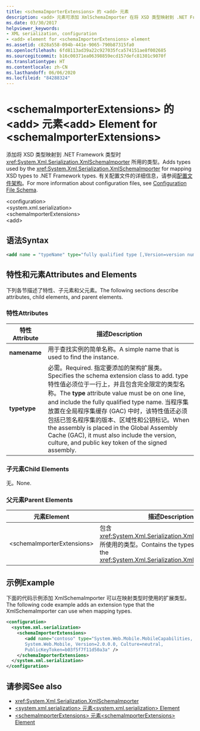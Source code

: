 ```yaml
---
title: <schemaImporterExtensions> 的 <add> 元素
description: <add> 元素可添加 XmlSchemaImporter 在将 XSD 类型映射到 .NET Framework 类型时所用的类型。
ms.date: 03/30/2017
helpviewer_keywords:
- XML serialization, configuration
- <add> element for <schemaImporterExtensions> element
ms.assetid: c828a558-094b-441e-9065-790b87315fa0
ms.openlocfilehash: 6fd8113ad39a22c927035fca574151ae8f002685
ms.sourcegitcommit: b16c00371ea06398859ecd157defc81301c9070f
ms.translationtype: HT
ms.contentlocale: zh-CN
ms.lasthandoff: 06/06/2020
ms.locfileid: "84288324"
---
```

# <a name="add-element-for-schemaimporterextensions"></a><span data-ttu-id="cfaa8-103">\<schemaImporterExtensions> 的 \<add> 元素</span><span class="sxs-lookup"><span data-stu-id="cfaa8-103">\<add> Element for \<schemaImporterExtensions></span></span>
<span data-ttu-id="cfaa8-104">添加将 XSD 类型映射到 .NET Framework 类型时 <xref:System.Xml.Serialization.XmlSchemaImporter> 所用的类型。</span><span class="sxs-lookup"><span data-stu-id="cfaa8-104">Adds types used by the <xref:System.Xml.Serialization.XmlSchemaImporter> for mapping XSD types to .NET Framework types.</span></span> <span data-ttu-id="cfaa8-105">有关配置文件的详细信息，请参阅[配置文件架构](../../framework/configure-apps/file-schema/index.md)。</span><span class="sxs-lookup"><span data-stu-id="cfaa8-105">For more information about configuration files, see [Configuration File Schema](../../framework/configure-apps/file-schema/index.md).</span></span>  
  
 \<configuration>  
\<system.xml.serialization>  
\<schemaImporterExtensions>  
\<add>  
  
## <a name="syntax"></a><span data-ttu-id="cfaa8-106">语法</span><span class="sxs-lookup"><span data-stu-id="cfaa8-106">Syntax</span></span>  
  
```xml  
<add name = "typeName" type="fully qualified type [,Version=version number] [,Culture=culture] [,PublicKeyToken= token]"/>  
```  
  
## <a name="attributes-and-elements"></a><span data-ttu-id="cfaa8-107">特性和元素</span><span class="sxs-lookup"><span data-stu-id="cfaa8-107">Attributes and Elements</span></span>  
 <span data-ttu-id="cfaa8-108">下列各节描述了特性、子元素和父元素。</span><span class="sxs-lookup"><span data-stu-id="cfaa8-108">The following sections describe attributes, child elements, and parent elements.</span></span>  
  
### <a name="attributes"></a><span data-ttu-id="cfaa8-109">特性</span><span class="sxs-lookup"><span data-stu-id="cfaa8-109">Attributes</span></span>  
  
|<span data-ttu-id="cfaa8-110">特性</span><span class="sxs-lookup"><span data-stu-id="cfaa8-110">Attribute</span></span>|<span data-ttu-id="cfaa8-111">描述</span><span class="sxs-lookup"><span data-stu-id="cfaa8-111">Description</span></span>|  
|---------------|-----------------|  
|<span data-ttu-id="cfaa8-112">**name**</span><span class="sxs-lookup"><span data-stu-id="cfaa8-112">**name**</span></span>|<span data-ttu-id="cfaa8-113">用于查找实例的简单名称。</span><span class="sxs-lookup"><span data-stu-id="cfaa8-113">A simple name that is used to find the instance.</span></span>|  
|<span data-ttu-id="cfaa8-114">**type**</span><span class="sxs-lookup"><span data-stu-id="cfaa8-114">**type**</span></span>|<span data-ttu-id="cfaa8-115">必需。</span><span class="sxs-lookup"><span data-stu-id="cfaa8-115">Required.</span></span> <span data-ttu-id="cfaa8-116">指定要添加的架构扩展类。</span><span class="sxs-lookup"><span data-stu-id="cfaa8-116">Specifies the schema  extension class to add.</span></span> <span data-ttu-id="cfaa8-117">type 特性值必须位于一行上，并且包含完全限定的类型名称。</span><span class="sxs-lookup"><span data-stu-id="cfaa8-117">The **type** attribute value must be on one line, and include the fully qualified type name.</span></span> <span data-ttu-id="cfaa8-118">当程序集放置在全局程序集缓存 (GAC) 中时，该特性值还必须包括已签名程序集的版本、区域性和公钥标记。</span><span class="sxs-lookup"><span data-stu-id="cfaa8-118">When the assembly is placed in the Global Assembly Cache (GAC), it must also include the version, culture, and public key token of the signed assembly.</span></span>|  
  
### <a name="child-elements"></a><span data-ttu-id="cfaa8-119">子元素</span><span class="sxs-lookup"><span data-stu-id="cfaa8-119">Child Elements</span></span>  
 <span data-ttu-id="cfaa8-120">无。</span><span class="sxs-lookup"><span data-stu-id="cfaa8-120">None.</span></span>  
  
### <a name="parent-elements"></a><span data-ttu-id="cfaa8-121">父元素</span><span class="sxs-lookup"><span data-stu-id="cfaa8-121">Parent Elements</span></span>  
  
|<span data-ttu-id="cfaa8-122">元素</span><span class="sxs-lookup"><span data-stu-id="cfaa8-122">Element</span></span>|<span data-ttu-id="cfaa8-123">描述</span><span class="sxs-lookup"><span data-stu-id="cfaa8-123">Description</span></span>|  
|-------------|-----------------|  
|\<schemaImporterExtensions>|<span data-ttu-id="cfaa8-124">包含 <xref:System.Xml.Serialization.XmlSchemaImporter> 所使用的类型。</span><span class="sxs-lookup"><span data-stu-id="cfaa8-124">Contains the types that are used by the <xref:System.Xml.Serialization.XmlSchemaImporter>.</span></span>|  
  
## <a name="example"></a><span data-ttu-id="cfaa8-125">示例</span><span class="sxs-lookup"><span data-stu-id="cfaa8-125">Example</span></span>  
 <span data-ttu-id="cfaa8-126">下面的代码示例添加 XmlSchemaImporter 可以在映射类型时使用的扩展类型。</span><span class="sxs-lookup"><span data-stu-id="cfaa8-126">The following code example adds an extension type that the XmlSchemaImporter can use when mapping types.</span></span>  
  
```xml  
<configuration>  
  <system.xml.serialization>  
    <schemaImporterExtensions>  
       <add name="contoso" type="System.Web.Mobile.MobileCapabilities,
       System.Web.Mobile, Version=2.0.0.0, Culture=neutral,
       PublicKeyToken=b03f5f7f11d50a3a" />
    </schemaImporterExtensions>  
  </system.xml.serialization>  
</configuration>  
```  
  
## <a name="see-also"></a><span data-ttu-id="cfaa8-127">请参阅</span><span class="sxs-lookup"><span data-stu-id="cfaa8-127">See also</span></span>

- <xref:System.Xml.Serialization.XmlSchemaImporter>
- [<span data-ttu-id="cfaa8-128">\<system.xml.serialization> 元素</span><span class="sxs-lookup"><span data-stu-id="cfaa8-128">\<system.xml.serialization> Element</span></span>](system-xml-serialization-element.md)
- [<span data-ttu-id="cfaa8-129">\<schemaImporterExtensions> 元素</span><span class="sxs-lookup"><span data-stu-id="cfaa8-129">\<schemaImporterExtensions> Element</span></span>](schemaimporterextensions-element.md)
